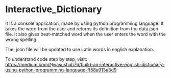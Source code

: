 # Interactive_Dictionary

It is a console application, made by using python programming language. It takes the word from the user and returns its definition from the data.json file. It also gives best-matched word when the user enters the word with the wrong spelling.

The, json file will be updated to use Latin words in english explanation.

To understand code step by step, visit: https://medium.com/@vasushah76/build-an-interactive-english-dictionary-using-python-programming-language-ff58a913a3d9
